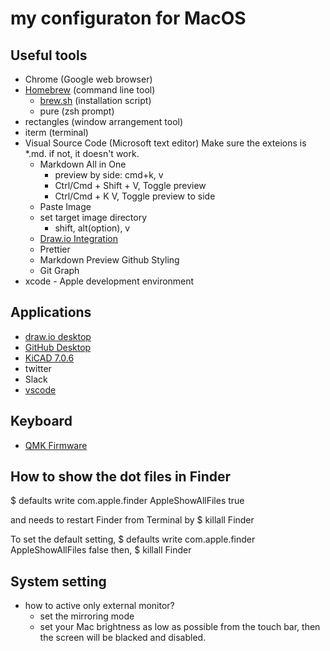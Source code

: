 # my configuraton for MacOS

## Useful tools

* Chrome (Google web browser)
* [Homebrew](https://brew.sh/) (command line tool)
  + [brew.sh](brew.sh) (installation script)
  + pure (zsh prompt)
* rectangles (window arrangement tool)
* iterm (terminal)
* Visual Source Code (Microsoft text editor)
  Make sure the exteions is *.md. if not, it doesn't work.
  + Markdown All in One
    - preview by side: cmd+k, v
    - Ctrl/Cmd + Shift + V, Toggle preview
    - Ctrl/Cmd + K V, Toggle preview to side
  + Paste Image
  + set target image directory
    - shift, alt(option), v
  + [Draw.io Integration](https://marketplace.visualstudio.com/items?itemName=hediet.vscode-drawio)
  + Prettier
  + Markdown Preview Github Styling
  + Git Graph
* xcode - Apple development environment

## Applications

* [draw.io desktop](https://github.com/jgraph/drawio-desktop/releases/)
* [GitHub Desktop](https://desktop.github.com/)
* [KiCAD 7.0.6](https://www.kicad.org/)
* twitter
* Slack
* [vscode](https://code.visualstudio.com/)

## Keyboard

* [QMK Firmware](https://docs.qmk.fm/)


## How to show the dot files in Finder

$ defaults write com.apple.finder AppleShowAllFiles true

and needs to restart Finder from Terminal by
$ killall Finder

To set the default setting,
$ defaults write com.apple.finder AppleShowAllFiles false
then,
$ killall Finder


## System setting

* how to active only external monitor?
  * set the mirroring mode
  * set your Mac brightness as low as possible from the touch bar, then the screen will be blacked and disabled.
